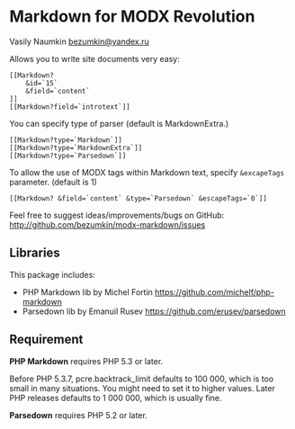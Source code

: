 Markdown for MODX Revolution
============
Vasily Naumkin <bezumkin@yandex.ru>

Allows you to write site documents very easy:
```
[[Markdown?
	&id=`15`
	&field=`content`
]]
[[Markdown?field=`introtext`]]
```

You can specify type of parser (default is MarkdownExtra.)
```
[[Markdown?type=`Markdown`]]
[[Markdown?type=`MarkdownExtra`]]
[[Markdown?type=`Parsedown`]]
```

To allow the use of MODX tags within Markdown text, specify `&excapeTags` parameter. (default is 1)
```
[[Markdown? &field=`content` &type=`Parsedown` &escapeTags=`0`]]
```

Feel free to suggest ideas/improvements/bugs on GitHub:
<http://github.com/bezumkin/modx-markdown/issues>

Libraries
---------
This package includes:

* PHP Markdown lib by Michel Fortin <https://github.com/michelf/php-markdown>
* Parsedown lib by Emanuil Rusev <https://github.com/erusev/parsedown>

Requirement
-----------
**PHP Markdown** requires PHP 5.3 or later.

Before PHP 5.3.7, pcre.backtrack_limit defaults to 100 000, which is too small
in many situations. You might need to set it to higher values. Later PHP
releases defaults to 1 000 000, which is usually fine.

**Parsedown** requires PHP 5.2 or later.
